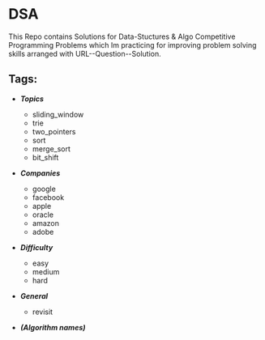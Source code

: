 # DSA

This Repo contains Solutions for Data-Stuctures & Algo Competitive Programming Problems which Im practicing for improving problem solving skills arranged with URL--Question--Solution.

Tags:
--
* ***Topics***
    * sliding_window
    * trie
    * two_pointers
    * sort
    * merge_sort
    * bit_shift

* ***Companies***
    * google
    * facebook
    * apple
    * oracle
    * amazon
    * adobe
    
* ***Difficulty***
    * easy
    * medium
    * hard
    
* ***General***
    * revisit
  
* ***(Algorithm names)***

